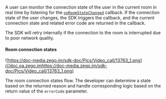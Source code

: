 A user can monitor the connection state of the user in the current room in real time by listening for the [`onRoomStateChanged`](@onRoomStateChanged) callback. If the connection state of the user changes, the SDK triggers the callback, and the current connection state and related error code are returned in the callback. 

The SDK will retry internally if the connection to the room is interrupted due to poor network quality.

#### Room connection states


![https://doc-media.zego.im/sdk-doc/Pics/Video_call/13763_1.png](//doc.oa.zego.imhttps://doc-media.zego.im/sdk-doc/Pics/Video_call/13763_1.png)

The room connection states flow. The developer can determine a state based on the returned reason and handle corresponding logic based on the return value of the `errorCode` parameter.












